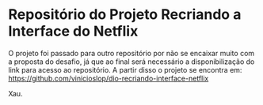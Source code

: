 # Repositório do Projeto Recriando a Interface do Netflix

O projeto foi passado para outro repositório por não se encaixar muito com a proposta do desafio, já que ao final será necessário a disponibilização do link para acesso ao repositório.
A partir disso o projeto se encontra em: https://github.com/vinicioslop/dio-recriando-interface-netflix

Xau.